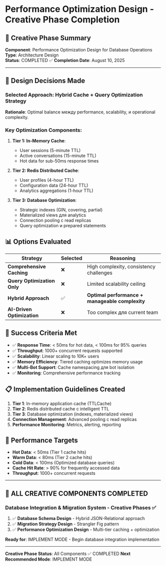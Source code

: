 # Performance Optimization Design - Creative Phase Completion

## 🎨 Creative Phase Summary

**Component**: Performance Optimization Design for Database Operations
**Type**: Architecture Design  
**Status**: COMPLETED ✅
**Completion Date**: August 10, 2025

---

## 🎯 Design Decisions Made

### Selected Approach: Hybrid Cache + Query Optimization Strategy

**Rationale**: Optimal balance между performance, scalability, и operational complexity.

### Key Optimization Components:

1. **Tier 1: In-Memory Cache**:
   - User sessions (5-minute TTL)
   - Active conversations (15-minute TTL)
   - Hot data for sub-50ms response times

2. **Tier 2: Redis Distributed Cache**:
   - User profiles (4-hour TTL)
   - Configuration data (24-hour TTL)
   - Analytics aggregations (1-hour TTL)

3. **Tier 3: Database Optimization**:
   - Strategic indexes (GIN, covering, partial)
   - Materialized views для analytics
   - Connection pooling с read replicas
   - Query optimization и prepared statements

## 📊 Options Evaluated

| Strategy | Selected | Reasoning |
|----------|----------|-----------|
| **Comprehensive Caching** | ❌ | High complexity, consistency challenges |
| **Query Optimization Only** | ❌ | Limited scalability ceiling |
| **Hybrid Approach** | ✅ | **Optimal performance + manageable complexity** |
| **AI-Driven Optimization** | ❌ | Too complex для current team |

## 🎯 Success Criteria Met

- ✅ **Response Time**: < 50ms for hot data, < 100ms for 95% queries
- ✅ **Throughput**: 1000+ concurrent requests supported
- ✅ **Scalability**: Linear scaling to 10K+ users
- ✅ **Memory Efficiency**: Tiered caching optimizes memory usage
- ✅ **Multi-Bot Support**: Cache namespacing для bot isolation
- ✅ **Monitoring**: Comprehensive performance tracking

## 📋 Implementation Guidelines Created

1. **Tier 1**: In-memory application cache (TTLCache)
2. **Tier 2**: Redis distributed cache с intelligent TTL
3. **Tier 3**: Database optimization (indexes, materialized views)
4. **Connection Management**: Advanced pooling с read replicas
5. **Performance Monitoring**: Metrics, alerting, reporting

## 🎯 Performance Targets

- **Hot Data**: < 50ms (Tier 1 cache hits)
- **Warm Data**: < 80ms (Tier 2 cache hits)  
- **Cold Data**: < 100ms (Optimized database queries)
- **Cache Hit Rate**: > 90% for frequently accessed data
- **Throughput**: 1000+ concurrent requests

---

## 🎉 ALL CREATIVE COMPONENTS COMPLETED

### Database Integration & Migration System - Creative Phases ✅

1. ✅ **Database Schema Design** - Hybrid JSON-Relational approach
2. ✅ **Migration Strategy Design** - Strangler Fig pattern
3. ✅ **Performance Optimization Design** - Multi-tier caching + optimization

**Ready for**: IMPLEMENT MODE - Begin database integration implementation

---

**Creative Phase Status**: All Components ✅ COMPLETED
**Next Recommended Mode**: IMPLEMENT MODE
